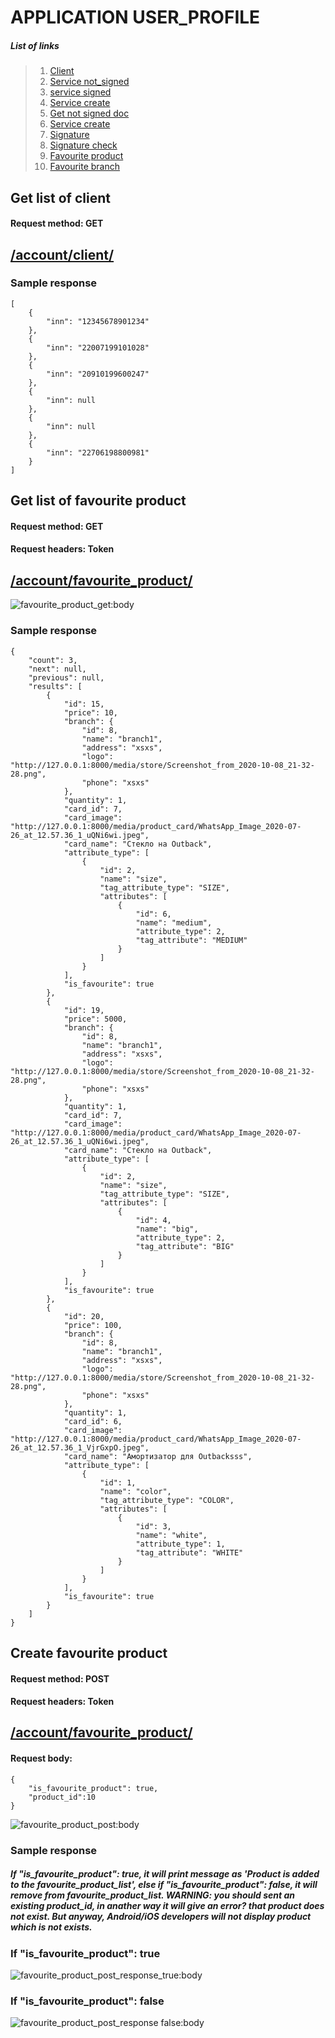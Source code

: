 # APPLICATION USER_PROFILE

##### List of links 

>1. [Client](#get-list-of-client)
>2. [Service not_signed](#get-list-of-product-card)
>3. [service signed](#search-in-list-of-product-card)
>4. [Service create](#get-list-of-scope-of-product )
>5. [Get not signed doc](#get-list-of-attribute-type)
>6. [Service create](#get-list-attribute-of-product)
>7. [Signature](#get-list-of-category)
>8. [Signature check](#get-list-of-sub_category)
>9. [Favourite product](#get-list-of-brand)
>10. [Favourite branch](#get-list-of-product)



## Get list of client
#### Request method: GET

## [/account/client/](https://demoapp.baitushum.kg/account/client/) 


### Sample response

    [
        {
            "inn": "12345678901234"
        },
        {
            "inn": "22007199101028"
        },
        {
            "inn": "20910199600247"
        },
        {
            "inn": null
        },
        {
            "inn": null
        },
        {
            "inn": "22706198800981"
        }
    ]
    
    
    
## Get list of favourite product
#### Request method: GET
#### Request headers: Token

## [/account/favourite_product/](https://demoapp.baitushum.kg/account/favourite_product/) 

![favourite_product_get:body](images/Favourite_product_get.png)

### Sample response

    {
        "count": 3,
        "next": null,
        "previous": null,
        "results": [
            {
                "id": 15,
                "price": 10,
                "branch": {
                    "id": 8,
                    "name": "branch1",
                    "address": "xsxs",
                    "logo": "http://127.0.0.1:8000/media/store/Screenshot_from_2020-10-08_21-32-28.png",
                    "phone": "xsxs"
                },
                "quantity": 1,
                "card_id": 7,
                "card_image": "http://127.0.0.1:8000/media/product_card/WhatsApp_Image_2020-07-26_at_12.57.36_1_uQNi6wi.jpeg",
                "card_name": "Стекло на Outback",
                "attribute_type": [
                    {
                        "id": 2,
                        "name": "size",
                        "tag_attribute_type": "SIZE",
                        "attributes": [
                            {
                                "id": 6,
                                "name": "medium",
                                "attribute_type": 2,
                                "tag_attribute": "MEDIUM"
                            }
                        ]
                    }
                ],
                "is_favourite": true
            },
            {
                "id": 19,
                "price": 5000,
                "branch": {
                    "id": 8,
                    "name": "branch1",
                    "address": "xsxs",
                    "logo": "http://127.0.0.1:8000/media/store/Screenshot_from_2020-10-08_21-32-28.png",
                    "phone": "xsxs"
                },
                "quantity": 1,
                "card_id": 7,
                "card_image": "http://127.0.0.1:8000/media/product_card/WhatsApp_Image_2020-07-26_at_12.57.36_1_uQNi6wi.jpeg",
                "card_name": "Стекло на Outback",
                "attribute_type": [
                    {
                        "id": 2,
                        "name": "size",
                        "tag_attribute_type": "SIZE",
                        "attributes": [
                            {
                                "id": 4,
                                "name": "big",
                                "attribute_type": 2,
                                "tag_attribute": "BIG"
                            }
                        ]
                    }
                ],
                "is_favourite": true
            },
            {
                "id": 20,
                "price": 100,
                "branch": {
                    "id": 8,
                    "name": "branch1",
                    "address": "xsxs",
                    "logo": "http://127.0.0.1:8000/media/store/Screenshot_from_2020-10-08_21-32-28.png",
                    "phone": "xsxs"
                },
                "quantity": 1,
                "card_id": 6,
                "card_image": "http://127.0.0.1:8000/media/product_card/WhatsApp_Image_2020-07-26_at_12.57.36_1_VjrGxpO.jpeg",
                "card_name": "Амортизатор для Outbacksss",
                "attribute_type": [
                    {
                        "id": 1,
                        "name": "color",
                        "tag_attribute_type": "COLOR",
                        "attributes": [
                            {
                                "id": 3,
                                "name": "white",
                                "attribute_type": 1,
                                "tag_attribute": "WHITE"
                            }
                        ]
                    }
                ],
                "is_favourite": true
            }
        ]
    }

    
## Create favourite product
#### Request method: POST
#### Request headers: Token


## [/account/favourite_product/](https://demoapp.baitushum.kg/account/favourite_product/) 


#### Request body: 

    {
        "is_favourite_product": true,
        "product_id":10
    }


![favourite_product_post:body](images/favourite_product_post.png)

### Sample response 

##### If "is_favourite_product": true, it will print message as 'Product is added to the favourite_product_list', else if "is_favourite_product": false, it will remove from favourite_product_list. WARNING: you should sent an existing product_id, in anather way it will give an error? that product does not exist. But anyway, Android/iOS developers will not display product which is not exists. 


### If "is_favourite_product": true

![favourite_product_post_response_true:body](images/favourite_product_response.png)

### If "is_favourite_product": false

![favourite_product_post_response false:body](images/favourite_product_response_false.png)



